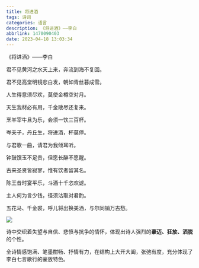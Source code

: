 ```yaml
---
title: 将进酒
tags: 诗词
categories: 语言
description: 《将进酒》——李白
abbrlink: 1470090403
date: 2023-04-18 13:03:34
---
```

《将进酒》——李白

君不见黄河之水天上来，奔流到海不复回。

君不见高堂明镜悲白发，朝如青丝暮成雪。

人生得意须尽欢，莫使金樽空对月。

天生我材必有用，千金散尽还复来。

烹羊宰牛且为乐，会须一饮三百杯。

岑夫子，丹丘生，将进酒，杯莫停。

与君歌一曲，请君为我倾耳听。

钟鼓馔玉不足贵，但愿长醉不愿醒。

古来圣贤皆寂寥，惟有饮者留其名。

陈王昔时宴平乐，斗酒十千恣欢谑。

主人何为言少钱，径须沽取对君酌。

五花马、千金裘，呼儿将出换美酒，与尔同销万古愁。

![](https://pic.imgdb.cn/item/643e24c10d2dde5777443fa3.jpg)


诗中交织着失望与自信、悲愤与抗争的情怀，体现出诗人强烈的**豪迈、狂放、洒脱**的个性。

全诗情感饱满、笔墨酣畅、抒情有力，在结构上大开大阖，张弛有度，充分体现了李白七言歌行的豪放特色。